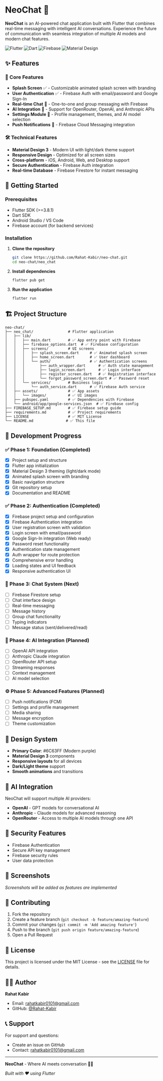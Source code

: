 # NeoChat 🚀

**NeoChat** is an AI-powered chat application built with Flutter that combines real-time messaging with intelligent AI conversations. Experience the future of communication with seamless integration of multiple AI models and modern chat features.

![Flutter](https://img.shields.io/badge/Flutter-02569B?style=for-the-badge&logo=flutter&logoColor=white)
![Dart](https://img.shields.io/badge/Dart-0175C2?style=for-the-badge&logo=dart&logoColor=white)
![Firebase](https://img.shields.io/badge/Firebase-039BE5?style=for-the-badge&logo=Firebase&logoColor=white)
![Material Design](https://img.shields.io/badge/Material%20Design-757575?style=for-the-badge&logo=material-design&logoColor=white)

## ✨ Features

### 🎨 Core Features
- **Splash Screen** ✅ - Customizable animated splash screen with branding
- **User Authentication** ✅ - Firebase Auth with email/password and Google Sign-In
- **Real-time Chat** 🔄 - One-to-one and group messaging with Firebase
- **AI Integration** 🔄 - Support for OpenRouter, OpenAI, and Anthropic APIs
- **Settings Module** 🔄 - Profile management, themes, and AI model selection
- **Push Notifications** 🔄 - Firebase Cloud Messaging integration

### 🛠️ Technical Features
- **Material Design 3** - Modern UI with light/dark theme support
- **Responsive Design** - Optimized for all screen sizes
- **Cross-platform** - iOS, Android, Web, and Desktop support
- **Secure Authentication** - Firebase Auth integration
- **Real-time Database** - Firebase Firestore for instant messaging

## 🚀 Getting Started

### Prerequisites
- Flutter SDK (>=3.8.1)
- Dart SDK
- Android Studio / VS Code
- Firebase account (for backend services)

### Installation

1. **Clone the repository**
   ```bash
   git clone https://github.com/Rahat-Kabir/neo-chat.git
   cd neo-chat/neo_chat
   ```

2. **Install dependencies**
   ```bash
   flutter pub get
   ```

3. **Run the application**
   ```bash
   flutter run
   ```

## 🏗️ Project Structure

```
neo-chat/
├── neo_chat/                # Flutter application
│   ├── lib/
│   │   ├── main.dart        # ✅ App entry point with Firebase
│   │   ├── firebase_options.dart  # ✅ Firebase configuration
│   │   ├── screens/         # UI screens
│   │   │   ├── splash_screen.dart     # ✅ Animated splash screen
│   │   │   ├── home_screen.dart       # ✅ User dashboard
│   │   │   └── auth/                  # ✅ Authentication screens
│   │   │       ├── auth_wrapper.dart      # ✅ Auth state management
│   │   │       ├── login_screen.dart      # ✅ Login interface
│   │   │       ├── register_screen.dart   # ✅ Registration interface
│   │   │       └── forgot_password_screen.dart # ✅ Password reset
│   │   └── services/        # Business logic
│   │       └── auth_service.dart      # ✅ Firebase Auth service
│   ├── assets/              # ✅ App assets
│   │   └── images/          # ✅ UI images
│   ├── pubspec.yaml         # ✅ Dependencies with Firebase
│   └── android/app/google-services.json  # ✅ Firebase config
├── FIREBASE_SETUP.md        # ✅ Firebase setup guide
├── requirements.md          # ✅ Project requirements
├── LICENSE                  # ✅ MIT License
└── README.md               # ✅ This file
```

## 🔧 Development Progress

### ✅ Phase 1: Foundation (Completed)
- [x] Project setup and structure
- [x] Flutter app initialization
- [x] Material Design 3 theming (light/dark mode)
- [x] Animated splash screen with branding
- [x] Basic navigation structure
- [x] Git repository setup
- [x] Documentation and README

### ✅ Phase 2: Authentication (Completed)
- [x] Firebase project setup and configuration
- [x] Firebase Authentication integration
- [x] User registration screen with validation
- [x] Login screen with email/password
- [x] Google Sign-In integration (Web ready)
- [x] Password reset functionality
- [x] Authentication state management
- [x] Auth wrapper for route protection
- [x] Comprehensive error handling
- [x] Loading states and UI feedback
- [x] Responsive authentication UI

### 🔄 Phase 3: Chat System (Next)
- [ ] Firebase Firestore setup
- [ ] Chat interface design
- [ ] Real-time messaging
- [ ] Message history
- [ ] Group chat functionality
- [ ] Typing indicators
- [ ] Message status (sent/delivered/read)

### 🤖 Phase 4: AI Integration (Planned)
- [ ] OpenAI API integration
- [ ] Anthropic Claude integration
- [ ] OpenRouter API setup
- [ ] Streaming responses
- [ ] Context management
- [ ] AI model selection

### ⚙️ Phase 5: Advanced Features (Planned)
- [ ] Push notifications (FCM)
- [ ] Settings and profile management
- [ ] Media sharing
- [ ] Message encryption
- [ ] Theme customization

## 🎨 Design System

- **Primary Color**: #6C63FF (Modern purple)
- **Material Design 3** components
- **Responsive layouts** for all devices
- **Dark/Light theme** support
- **Smooth animations** and transitions

## 🤖 AI Integration

NeoChat will support multiple AI providers:
- **OpenAI** - GPT models for conversational AI
- **Anthropic** - Claude models for advanced reasoning
- **OpenRouter** - Access to multiple AI models through one API

## 🔐 Security Features

- Firebase Authentication
- Secure API key management
- Firebase security rules
- User data protection

## 📱 Screenshots

*Screenshots will be added as features are implemented*

## 🤝 Contributing

1. Fork the repository
2. Create a feature branch (`git checkout -b feature/amazing-feature`)
3. Commit your changes (`git commit -m 'Add amazing feature'`)
4. Push to the branch (`git push origin feature/amazing-feature`)
5. Open a Pull Request

## 📄 License

This project is licensed under the MIT License - see the [LICENSE](LICENSE) file for details.

## 👨‍💻 Author

**Rahat Kabir**
- Email: rahatkabir0101@gmail.com
- GitHub: [@Rahat-Kabir](https://github.com/Rahat-Kabir)

## 📞 Support

For support and questions:
- Create an issue on GitHub
- Contact: rahatkabir0101@gmail.com

---

**NeoChat** - Where AI meets conversation 💬✨

*Built with ❤️ using Flutter*
